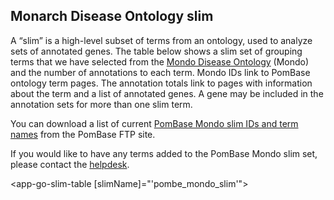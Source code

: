 ## Monarch Disease Ontology slim

A “slim” is a high-level subset of terms from an ontology, used to
analyze sets of annotated genes. The table below shows a slim set of
grouping terms that we have selected from the [Mondo Disease Ontology](https://mondo.monarchinitiative.org/) (Mondo)
and the number of annotations to each term. Mondo IDs link to PomBase
ontology term pages. The annotation totals link to pages with
information about the term and a list of annotated genes. A gene may
be included in the annotation sets for more than one slim term.

You can download a list of current
[PomBase Mondo slim IDs and term names](ftp://ftp.pombase.org/nightly_update/misc/disease_ontology_slim_ids_and_names.tsv)
from the PomBase FTP site.

If you would like to have any terms added to the PomBase Mondo slim set, please
contact the [helpdesk](mailto:helpdesk@pombase.org).

<app-go-slim-table [slimName]="'pombe_mondo_slim'"></app-go-slim-table>
